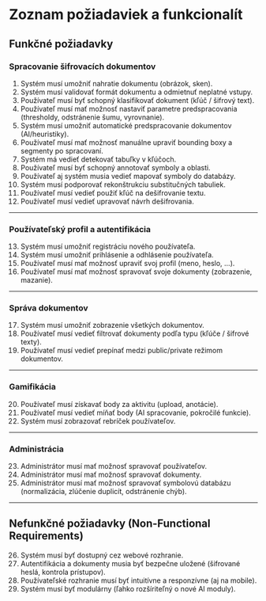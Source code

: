 # Zoznam požiadaviek a funkcionalít

## Funkčné požiadavky

### Spracovanie šifrovacích dokumentov
1. Systém musí umožniť nahratie dokumentu (obrázok, sken).
2. Systém musí validovať formát dokumentu a odmietnuť neplatné vstupy.
3. Používateľ musí byť schopný klasifikovať dokument (kľúč / šifrový text).
4. Používateľ musí mať možnosť nastaviť parametre predspracovania (thresholdy, odstránenie šumu, vyrovnanie).
5. Systém musí umožniť automatické predspracovanie dokumentov (AI/heuristiky).
6. Používateľ musí mať možnosť manuálne upraviť bounding boxy a segmenty po spracovaní.
7. Systém má vedieť detekovať tabuľky v kľúčoch.
8. Používateľ musí byť schopný annotovať symboly a oblasti.
9. Používateľ aj systém musia vedieť mapovať symboly do databázy.
10. Systém musí podporovať rekonštrukciu substitučných tabuliek.
11. Používateľ musí vedieť použiť kľúč na dešifrovanie textu.
12. Používateľ musí vedieť upravovať návrh dešifrovania.

---

### Používateľský profil a autentifikácia
13. Systém musí umožniť registráciu nového používateľa.
14. Systém musí umožniť prihlásenie a odhlásenie používateľa.
15. Používateľ musí mať možnosť upraviť svoj profil (meno, heslo, ...).
16. Používateľ musí mať možnosť spravovať svoje dokumenty (zobrazenie, mazanie).

---

### Správa dokumentov
17. Systém musí umožniť zobrazenie všetkých dokumentov.
18. Používateľ musí vedieť filtrovať dokumenty podľa typu (kľúče / šifrové texty).
19. Používateľ musí vedieť prepínať medzi public/private režimom dokumentov.

---

### Gamifikácia
20. Používateľ musí získavať body za aktivitu (upload, anotácie).
21. Používateľ musí vedieť míňať body (AI spracovanie, pokročilé funkcie).
22. Systém musí zobrazovať rebríček používateľov.

---

### Administrácia
23. Administrátor musí mať možnosť spravovať používateľov.
24. Administrátor musí mať možnosť spravovať dokumenty.
25. Administrátor musí mať možnosť spravovať symbolovú databázu (normalizácia, zlúčenie duplicít, odstránenie chýb).

---

## Nefunkčné požiadavky (Non-Functional Requirements)
26. Systém musí byť dostupný cez webové rozhranie.
27. Autentifikácia a dokumenty musia byť bezpečne uložené (šifrované heslá, kontrola prístupov).
28. Používateľské rozhranie musí byť intuitívne a responzívne (aj na mobile).
29. Systém musí byť modulárny (ľahko rozšíriteľný o nové AI moduly).
